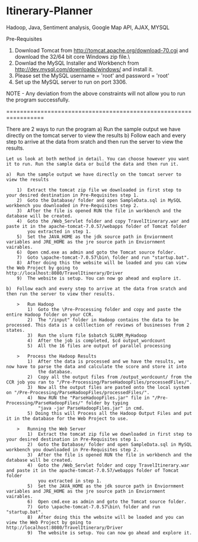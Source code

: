 # Itinerary-Planner
Hadoop, Java, Sentiment analysis,  Google Map API, AJAX, MYSQL


Pre-Requisites
1) Download Tomcat from http://tomcat.apache.org/download-70.cgi and download the 32/64 bit core Windows zip file.\
2) Downlad the MySQL Installer and Workbench from http://dev.mysql.com/downloads/windows/ and install it.
3) Please set the MySQL username = 'root' and password = 'root'
4) Set up the MySQL server to run on port 3306. 

NOTE - Any deviation from the above constraints will not allow you to run the program successfully.

=================================================================

There are 2 ways to run the program
	a) 	Run the sample output we have directly on the tomcat server to view the results
	b)	Follow each and every step to arrive at the data from sratch and then run the server to view the results.
	
	Let us look at both method in detail. You can choose however you want it to run. Run the sample data or build the data and then run it.
	
	a)	Run the sample output we have directly on the tomcat server to view the results
	
		1)	Extract the tomcat zip file we downloaded in first step to your desired destination in Pre-Requisites step 1.
		2)	Goto the Database/ folder and open SampleData.sql in MySQL workbench you downloaded in Pre-Requisites step 2.
		3)	After the file is opened RUN the file in workbench and the database will be created.
		4)	Goto the /Web_Servlet folder and copy TravelItinerary.war and paste it in the apache-tomcat-7.0.57/webapps folder of Tomcat folder 
			you extracted in step 1.
		5)	Set the JAVA_HOME as the jdk source path in Enviornment variables and JRE_HOME as the jre source path in Enviornment vairables.
		6)	Open cmd.exe as admin and goto the Tomcat source folder.
		7)	Goto \apache-tomcat-7.0.57\bin\ folder and run "startup.bat". 
		8)	After doing this the website will be loaded and you can view the Web Project by going to http://localhost:8080/TravelItinerary/Driver
		9)	The website is setup. You can now go ahead and explore it.
		
	b)	Follow each and every step to arrive at the data from sratch and then run the server to view ther results.
		
		>	Run Hadoop
			1)	Goto the \Pre-Processing folder and copy and paste the entire Hadoop folder on your CCR.
			2)	The "/input" folder in Hadoop contains the data to be processed. This data is a colllection of reviews of businesses from 2 states.
			3) 	Run the slurm file $sbatch SLURM_MyHadoop
			4) 	After the job is completed, $cd output_wordcount
			5)	All the 16 files are output of parallel processing
		
		>	Process the Hadoop Results
			1)	After the data is processed and we have the results, we now have to parse the data and calculate the score and store it into 
				the	database.
			2) 	Copy all the output files from /output_wordcount/ from the CCR job you ran to "/Pre-Processing/ParseHadoopFiles/processedFiles/".
			3)	Now all the output files are pasted onto the local system on "/Pre-Processing/ParseHadoopFiles/processedFiles/".
			4)	Now RUN the "ParseHadoopFiles.jar" file in "/Pre-Processing/ParseHadoopFiles/" folder by typing 
				"java -jar ParseHadoopFiles.jar" in cmd.
			5) Doing this will Process all the Hadoop Output Files and put it in the database for the Web Project to use.
			
		>	Running the Web Server
			1)	Extract the tomcat zip file we downloaded in first step to your desired destination in Pre-Requisites step 1.
			2)	Goto the Database/ folder and open SampleData.sql in MySQL workbench you downloaded in Pre-Requisites step 2.
			3)	After the file is opened RUN the file in workbench and the database will be created.
			4)	Goto the /Web_Servlet folder and copy TravelItinerary.war and paste it in the apache-tomcat-7.0.57/webapps folder of Tomcat folder 
				you extracted in step 1.
			5)	Set the JAVA_HOME as the jdk source path in Enviornment variables and JRE_HOME as the jre source path in Enviornment vairables.
			6)	Open cmd.exe as admin and goto the Tomcat source folder.
			7)	Goto \apache-tomcat-7.0.57\bin\ folder and run "startup.bat". 
			8)	After doing this the website will be loaded and you can view the Web Project by going to http://localhost:8080/TravelItinerary/Driver
			9)	The website is setup. You can now go ahead and explore it.

